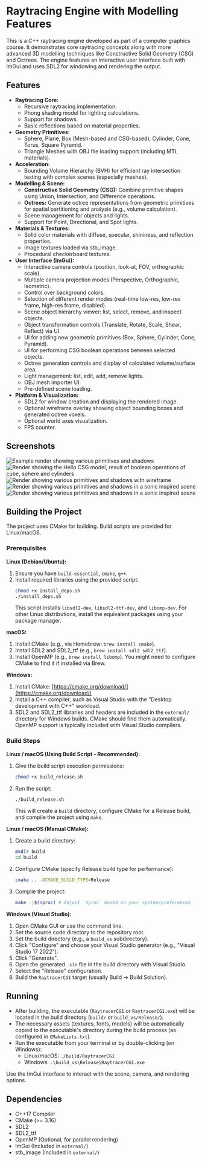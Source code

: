 # Raytracing Engine with Modelling Features

This is a C++ raytracing engine developed as part of a computer graphics course. It demonstrates core raytracing concepts along with more advanced 3D modelling techniques like Constructive Solid Geometry (CSG) and Octrees. The engine features an interactive user interface built with ImGui and uses SDL2 for windowing and rendering the output.

## Features

*   **Raytracing Core:**
    *   Recursive raytracing implementation.
    *   Phong shading model for lighting calculations.
    *   Support for shadows.
    *   Basic reflections based on material properties.
*   **Geometry Primitives:**
    *   Sphere, Plane, Box (Mesh-based and CSG-based), Cylinder, Cone, Torus, Square Pyramid.
    *   Triangle Meshes with OBJ file loading support (including MTL materials).
*   **Acceleration:**
    *   Bounding Volume Hierarchy (BVH) for efficient ray intersection testing with complex scenes (especially meshes).
*   **Modelling & Scene:**
    *   **Constructive Solid Geometry (CSG):** Combine primitive shapes using Union, Intersection, and Difference operations.
    *   **Octrees:** Generate octree representations from geometric primitives for spatial partitioning and analysis (e.g., volume calculation).
    *   Scene management for objects and lights.
    *   Support for Point, Directional, and Spot lights.
*   **Materials & Textures:**
    *   Solid color materials with diffuse, specular, shininess, and reflection properties.
    *   Image textures loaded via stb_image.
    *   Procedural checkerboard textures.
*   **User Interface (ImGui):**
    *   Interactive camera controls (position, look-at, FOV, orthographic scale).
    *   Multiple camera projection modes (Perspective, Orthographic, Isometric).
    *   Control over background colors.
    *   Selection of different render modes (real-time low-res, low-res frame, high-res frame, disabled).
    *   Scene object hierarchy viewer: list, select, remove, and inspect objects.
    *   Object transformation controls (Translate, Rotate, Scale, Shear, Reflect) via UI.
    *   UI for adding new geometric primitives (Box, Sphere, Cylinder, Cone, Pyramid).
    *   UI for performing CSG boolean operations between selected objects.
    *   Octree generation controls and display of calculated volume/surface area.
    *   Light management: list, edit, add, remove lights.
    *   OBJ mesh importer UI.
    *   Pre-defined scene loading.
*   **Platform & Visualization:**
    *   SDL2 for window creation and displaying the rendered image.
    *   Optional wireframe overlay showing object bounding boxes and generated octree voxels.
    *   Optional world axes visualization.
    *   FPS counter.

## Screenshots

![Example render showing various primitives and shadows](screenshots/screenshot01.webp)
![Render showing the Hello CSG model, result of boolean operations of cube, sphere and cylinders](screenshots/screenshot02.webp)
![Render showing various primitives and shadows with wireframe](screenshots/screenshot03.webp)
![Render showing various primitives and shadows in a sonic inspired scene](screenshots/screenshot04.webp)
![Render showing various primitives and shadows in a sonic inspired scene](screenshots/screenshot05.webp)

## Building the Project

The project uses CMake for building. Build scripts are provided for Linux/macOS.

### Prerequisites

**Linux (Debian/Ubuntu):**

1.  Ensure you have `build-essential`, `cmake`, `g++`.
2.  Install required libraries using the provided script:
    ```bash
    chmod +x install_deps.sh
    ./install_deps.sh
    ```
    This script installs `libsdl2-dev`, `libsdl2-ttf-dev`, and `libomp-dev`. For other Linux distributions, install the equivalent packages using your package manager.

**macOS:**

1.  Install CMake (e.g., via Homebrew: `brew install cmake`).
2.  Install SDL2 and SDL2_ttf (e.g., `brew install sdl2 sdl2_ttf`).
3.  Install OpenMP (e.g., `brew install libomp`). You might need to configure CMake to find it if installed via Brew.

**Windows:**

1.  Install CMake: [https://cmake.org/download/](https://cmake.org/download/)
2.  Install a C++ compiler, such as Visual Studio with the "Desktop development with C++" workload.
3.  SDL2 and SDL2_ttf libraries and headers are included in the `external/` directory for Windows builds. CMake should find them automatically. OpenMP support is typically included with Visual Studio compilers.

### Build Steps

**Linux / macOS (Using Build Script - Recommended):**

1.  Give the build script execution permissions:
    ```bash
    chmod +x build_release.sh
    ```
2.  Run the script:
    ```bash
    ./build_release.sh
    ```
    This will create a `build` directory, configure CMake for a Release build, and compile the project using `make`.

**Linux / macOS (Manual CMake):**

1.  Create a build directory:
    ```bash
    mkdir build
    cd build
    ```
2.  Configure CMake (specify Release build type for performance):
    ```bash
    cmake .. -DCMAKE_BUILD_TYPE=Release
    ```
3.  Compile the project:
    ```bash
    make -j$(nproc) # Adjust `nproc` based on your system/preferences
    ```

**Windows (Visual Studio):**

1.  Open CMake GUI or use the command line.
2.  Set the source code directory to the repository root.
3.  Set the build directory (e.g., a `build_vs` subdirectory).
4.  Click "Configure" and choose your Visual Studio generator (e.g., "Visual Studio 17 2022").
5.  Click "Generate".
6.  Open the generated `.sln` file in the build directory with Visual Studio.
7.  Select the "Release" configuration.
8.  Build the `RaytracerCG1` target (usually Build -> Build Solution).

## Running

*   After building, the executable (`RaytracerCG1` or `RaytracerCG1.exe`) will be located in the build directory (`build/` or `build_vs/Release/`).
*   The necessary assets (textures, fonts, models) will be automatically copied to the executable's directory during the build process (as configured in `CMakeLists.txt`).
*   Run the executable from your terminal or by double-clicking (on Windows):
    *   Linux/macOS: `./build/RaytracerCG1`
    *   Windows: `.\build_vs\Release\RaytracerCG1.exe`

Use the ImGui interface to interact with the scene, camera, and rendering options.

## Dependencies

*   C++17 Compiler
*   CMake (>= 3.16)
*   SDL2
*   SDL2_ttf
*   OpenMP (Optional, for parallel rendering)
*   ImGui (Included in `external/`)
*   stb_image (Included in `external/`)
